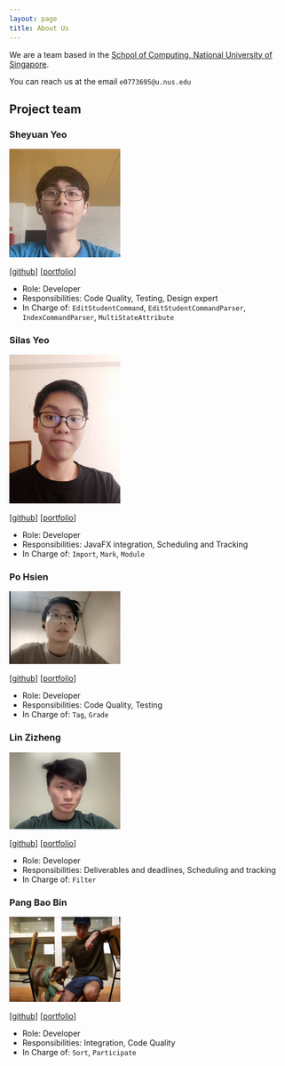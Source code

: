 ```yaml
---
layout: page
title: About Us
---
```


We are a team based in the [School of Computing, National University of Singapore](http://www.comp.nus.edu.sg).

You can reach us at the email `e0773695@u.nus.edu`

## Project team

### Sheyuan Yeo

<img src="images/team-photos/piyotato.png" width="200px">

[[github](https://github.com/Piyotato)]
[[portfolio](team-photos/piyotato.md)]

* Role: Developer
* Responsibilities: Code Quality, Testing, Design expert
* In Charge of: `EditStudentCommand`, `EditStudentCommandParser`, `IndexCommandParser`, `MultiStateAttribute`

### Silas Yeo

<img src="images/team-photos/comicalromance.png" width="200px">

[[github](http://github.com/comicalromance)]
[[portfolio](team-photos/comicalromance.md)]

* Role: Developer
* Responsibilities: JavaFX integration, Scheduling and Tracking
* In Charge of: `Import`, `Mark`, `Module`

### Po Hsien

<img src="images/team-photos/lpohsien.png" width="200px">

[[github](http://github.com/lpohsien)]
[[portfolio](team-photos/lpohsien.md)]

* Role: Developer
* Responsibilities: Code Quality, Testing
* In Charge of: `Tag`, `Grade`

### Lin Zizheng

<img src="images/team-photos/dr-arrgghh.png" width="200px">

[[github](http://github.com/dr-arrgghh)]
[[portfolio](team-photos/dr-arrgghh.md)]

* Role: Developer
* Responsibilities: Deliverables and deadlines, Scheduling and tracking
* In Charge of: `Filter`

### Pang Bao Bin

<img src="images/team-photos/highorbit25.png" width="200px">

[[github](http://github.com/highorbit25)]
[[portfolio](team-photos/highorbit25.md)]

* Role: Developer
* Responsibilities: Integration, Code Quality
* In Charge of: `Sort`, `Participate`
